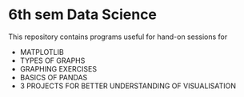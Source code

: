 # 6th sem Data Science
This repository contains programs useful for hand-on sessions for 
- MATPLOTLIB
- TYPES OF GRAPHS
- GRAPHING EXERCISES
- BASICS OF PANDAS
- 3 PROJECTS FOR BETTER UNDERSTANDING OF VISUALISATION

